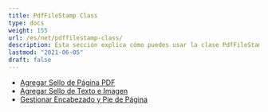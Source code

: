 ```yaml
---
title: PdfFileStamp Class
type: docs
weight: 155
url: /es/net/pdffilestamp-class/
description: Esta sección explica cómo puedes usar la clase PdfFileStamp de Aspose.PDF Facades al trabajar con PDF.
lastmod: "2021-06-05"
draft: false
---
```


- [Agregar Sello de Página PDF](/pdf/es/net/add-pdf-page-stamp/)
- [Agregar Sello de Texto e Imagen](/pdf/es/net/add-text-and-image-stamp/)
- [Gestionar Encabezado y Pie de Página](/pdf/es/net/manage-header-and-footer/)